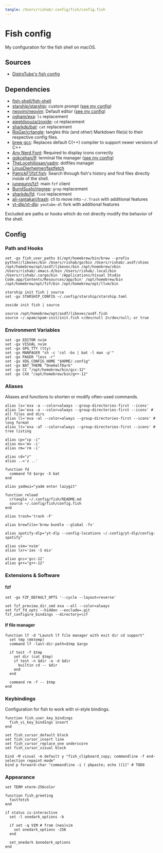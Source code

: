```yaml
---
tangle: /Users/rishab/.config/fish/config.fish
---
```


# Fish config

My configuration for the fish shell on macOS.

## Sources

- [DistroTube's fish config](https://gitlab.com/dwt1/dotfiles/-/blob/master/.config/fish/config.fish)

## Dependencies

- [fish-shell/fish-shell](https://github.com/fish-shell/fish-shell)
- [starship/starship](https://github.com/starship/starship): custom prompt ([see my config](../starship/README.md))
- [neovim/neovim](https://github.com/neovim/neovim): Default editor ([see my config](../nvim/README.md))
- [ogham/exa](https://github.com/ogham/exa): `ls` replacement
- [ajeetdsouza/zoxide](https://github.com/ajeetdsouza/zoxide): `cd` replacement
- [sharkdp/bat](https://github.com/sharkdp/bat): `cat` replacement
- [RisGar/crtangle](https://github.com/RisGar/crtangle): tangles this (and other) Markdown file(s) to their respective config files.
- [brew gcc](https://formulae.brew.sh/formula/gcc): Replaces default C(++) compiler to support newer versions of C++
- [Any Nerd Font](https://www.nerdfonts.com/): Required to display icons correctly
- [gokcehan/lf](https://github.com/gokcehan/lf): terminal file manager ([see my config](../lf/README.md))
- [TheLocehiliosan/yadm](https://github.com/TheLocehiliosan/yadm): dotfiles manager
- [LinusDierheimer/fastfetch](https://github.com/LinusDierheimer/fastfetch)
- [PatrickF1/fzf.fish](https://github.com/PatrickF1/fzf.fish): Search through fish's history and find files directly inside of the shell.
- [junegunn/fzf](https://github.com/junegunn/fzf): main `fzf` client
- [BurntSushi/ripgrep](https://github.com/BurntSushi/ripgrep): `grep` replacement
- [sharkdp/fd](https://github.com/sharkdp/fd): `find` replacement
- [ali-rantakari/trash](https://github.com/ali-rantakari/trash): cli to move into `~/.Trash` with additional features
- [yt-dlp/yt-dlp](https://github.com/yt-dlp/yt-dlp): `youtube-dl` fork with additional features

Excluded are paths or hooks which do not directly modify the behavior of the shell.

## Config

### Path and Hooks

```fish
set -gx fish_user_paths $(/opt/homebrew/bin/brew --prefix python)/libexec/bin /Users/rishab/go/bin /Users/rishab/.asdf/shims /opt/homebrew/opt/asdf/libexec/bin /opt/homebrew/sbin /Users/rishab/.emacs.d/bin /Users/rishab/.local/bin /Users/rishab/.cargo/bin '/Applications/Visual Studio Code.app/Contents/Resources/app/bin' /opt/homebrew/bin /opt/homebrew/opt/fzf/bin /opt/homebrew/opt/llvm/bin

starship init fish | source
set -gx STARSHIP_CONFIG ~/.config/starship/starship.toml

zoxide init fish | source

source /opt/homebrew/opt/asdf/libexec/asdf.fish
source ~/.opam/opam-init/init.fish >/dev/null 2>/dev/null; or true
```

### Environment Variables

```fish
set -gx EDITOR nvim
set -gx VISUAL nvim
set -gx GPG_TTY (tty)
set -gx MANPAGER "sh -c 'col -bx | bat -l man -p'"
set -gx PAGER "less -r"
set -gx XDG_CONFIG_HOME "$HOME/.config"
set -gx BAT_THEME "OneHalfDark"
set -gx CC "/opt/homebrew/bin/gcc-12"
set -gx CXX "/opt/homebrew/bin/g++-12"
```

### Aliases

Aliases and functions to shorten or modify often-used commands.

```fish
alias ls='exa -a --color=always --group-directories-first --icons'
alias la='exa -a --color=always --group-directories-first --icons' # all files and dirs
alias ll='exa -al --color=always --group-directories-first --icons' # long format
alias lt='exa -aT --color=always --group-directories-first --icons' # tree listing

alias cp="cp -i"
alias mv='mv -i'
alias rm='rm -i'

alias cd="z"
alias ..='z ..'

function fd
  command fd $argv -X bat
end

alias yadmui="yadm enter lazygit"

function reload
  crtangle ~/.config/fish/README.md
  source ~/.config/fish/config.fish
end

alias trash='trash -F'

alias brewfile='brew bundle --global -fv'

alias spotify-dlp="yt-dlp --config-locations ~/.config/yt-dlp/config-spotify"

alias vim='nvim'
alias lxr='iex -S mix'

alias gcc='gcc-12'
alias g++="g++-12"
```

### Extensions & Software

#### fzf

```fish
set -gx FZF_DEFAULT_OPTS '--cycle --layout=reverse'

set fzf_preview_dir_cmd exa --all --color=always
set fzf_fd_opts --hidden --exclude=.git
fzf_configure_bindings --directory=\cf
```

#### lf file manager

```fish
function lf -d "Launch lf file manager with exit dir cd support"
  set tmp (mktemp)
  command lf -last-dir-path=$tmp $argv

  if test -f $tmp
    set dir (cat $tmp)
    if test -n $dir -a -d $dir
      builtin cd -- $dir
    end
  end

  command rm -f -- $tmp
end
```

### Keybindings

Configuration for fish to work with vi-style bindings.

```fish
function fish_user_key_bindings
  fish_vi_key_bindings insert
end

set fish_cursor_default block
set fish_cursor_insert line
set fish_cursor_replace_one underscore
set fish_cursor_visual block

bind -M visual -m default y "fish_clipboard_copy; commandline -f end-selection repaint-mode"
bind p forward-char "commandline -i ( pbpaste; echo )[1]" # TODO
```

### Appearance

```fish
set TERM xterm-256color

function fish_greeting
  fastfetch
end

if status is-interactive
  set -l onedark_options -b

  if set -q VIM # from (neo)vim
    set onedark_options -256
  end

  set_onedark $onedark_options
end
```
